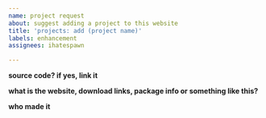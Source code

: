 ```yaml
---
name: project request
about: suggest adding a project to this website
title: 'projects: add (project name)'
labels: enhancement
assignees: ihatespawn

---
```


**source code? if yes, link it**

**what is the website, download links, package info or something like this?**

**who made it**
